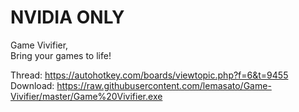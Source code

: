 # NVIDIA ONLY

Game Vivifier,  
Bring your games to life!

Thread: https://autohotkey.com/boards/viewtopic.php?f=6&t=9455  
Download: https://raw.githubusercontent.com/lemasato/Game-Vivifier/master/Game%20Vivifier.exe
